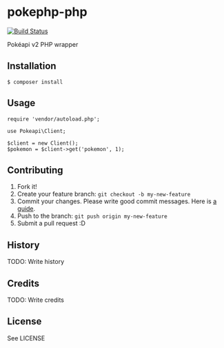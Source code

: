 # pokephp-php

[![Build Status](https://travis-ci.org/williamn/pokeapi-php.svg?branch=master)](https://travis-ci.org/williamn/pokeapi-php)

Pokéapi v2 PHP wrapper

## Installation

    $ composer install

## Usage

    require 'vendor/autoload.php';

    use Pokeapi\Client;

    $client = new Client();
    $pokemon = $client->get('pokemon', 1);

## Contributing

1. Fork it!
2. Create your feature branch: `git checkout -b my-new-feature`
3. Commit your changes. Please write good commit messages. Here is [a guide](http://codeinthehole.com/writing/a-useful-template-for-commit-messages/).
4. Push to the branch: `git push origin my-new-feature`
5. Submit a pull request :D

## History

TODO: Write history

## Credits

TODO: Write credits

## License

See LICENSE
